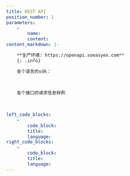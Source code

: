 ```yaml
---
title: REST API
position_number: 1
parameters:
    -
        name:
        content:
content_markdown: |-

    **生产环境: https://openapi.soeasyex.com**
    {: .info}

    各个语言的sdk：
        

    
    各个接口的请求信息样例
        
 

left_code_blocks:
    -
        code_block:
        title:
        language:
right_code_blocks:
    -
        code_block:
        title:
        language:
---
```

